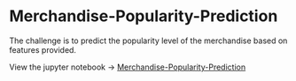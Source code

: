 # Merchandise-Popularity-Prediction

The challenge is to predict the popularity level of the merchandise based on features provided.

View the jupyter notebook -> [Merchandise-Popularity-Prediction](https://nbviewer.org/github/Abhiswain97/Merchandise-Popularity-Prediction/blob/master/Merchandise-Popularity-Prediction.ipynb)
